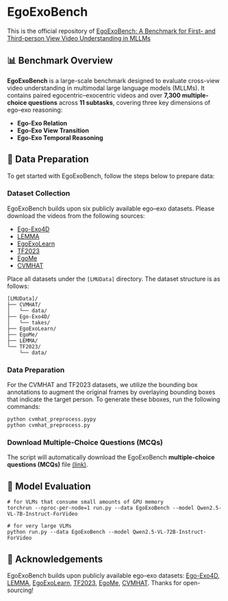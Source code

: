 # EgoExoBench

This is the official repository of [EgoExoBench: A
Benchmark for First- and Third-person View Video
Understanding in MLLMs]()

## 📊 Benchmark Overview

**EgoExoBench** is a large-scale benchmark designed to evaluate cross-view video understanding in multimodal large language models (MLLMs). It contains paired egocentric–exocentric videos and over **7,300 multiple-choice questions** across **11 subtasks**, covering three key dimensions of ego–exo reasoning:

* **Ego-Exo Relation**
* **Ego-Exo View Transition**
* **Ego-Exo Temporal Reasoning**

## 📝 Data Preparation
To get started with EgoExoBench, follow the steps below to prepare data:
### Dataset Collection
EgoExoBench builds upon six publicly available ego–exo datasets. Please download the videos from the following sources:

* [Ego-Exo4D](https://ego-exo4d-data.org/)
* [LEMMA](https://sites.google.com/view/lemma-activity)
* [EgoExoLearn](https://huggingface.co/datasets/hyf015/EgoExoLearn)
* [TF2023](https://github.com/ziweizhao1993/PEN)
* [EgoMe](https://huggingface.co/datasets/HeqianQiu/EgoMe)
* [CVMHAT](https://github.com/RuizeHan/CVMHT)

Place all datasets under the `[LMUData]` directory. The dataset structure is as follows:
```
[LMUData]/
├── CVMHAT/
│   └── data/
├── Ego-Exo4D/
│   └── takes/
├── EgoExoLearn/
├── EgoMe/
├── LEMMA/
└── TF2023/
    └── data/
```
### Data Preparation
For the CVMHAT and TF2023 datasets, we utilize the bounding box annotations to augment the original frames by overlaying bounding boxes that indicate the target person. To generate these bboxes, run the following commands:
```shell
python cvmhat_preprocess.pypy
python cvmhat_preprocess.py
```
### Download Multiple-Choice Questions (MCQs)

The script will automatically download the EgoExoBench **multiple-choice questions (MCQs)** file [(link)](https://huggingface.co/datasets/Heleun/EgoExoBench_MCQ).

## 🚀 Model Evaluation
```shell
# for VLMs that consume small amounts of GPU memory
torchrun --nproc-per-node=1 run.py --data EgoExoBench --model Qwen2.5-VL-7B-Instruct-ForVideo

# for very large VLMs
python run.py --data EgoExoBench --model Qwen2.5-VL-72B-Instruct-ForVideo
```

## 🙏 Acknowledgements
EgoExoBench builds upon publicly available ego–exo datasets: [Ego-Exo4D](https://ego-exo4d-data.org/), [LEMMA](https://sites.google.com/view/lemma-activity), [EgoExoLearn](https://huggingface.co/datasets/hyf015/EgoExoLearn), [TF2023](https://github.com/ziweizhao1993/PEN), [EgoMe](https://huggingface.co/datasets/HeqianQiu/EgoMe), [CVMHAT](https://github.com/RuizeHan/CVMHT). Thanks for open-sourcing!
